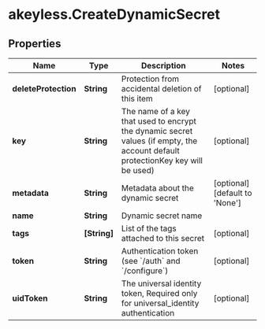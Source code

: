 # akeyless.CreateDynamicSecret

## Properties

Name | Type | Description | Notes
------------ | ------------- | ------------- | -------------
**deleteProtection** | **String** | Protection from accidental deletion of this item | [optional] 
**key** | **String** | The name of a key that used to encrypt the dynamic secret values (if empty, the account default protectionKey key will be used) | [optional] 
**metadata** | **String** | Metadata about the dynamic secret | [optional] [default to &#39;None&#39;]
**name** | **String** | Dynamic secret name | 
**tags** | **[String]** | List of the tags attached to this secret | [optional] 
**token** | **String** | Authentication token (see &#x60;/auth&#x60; and &#x60;/configure&#x60;) | [optional] 
**uidToken** | **String** | The universal identity token, Required only for universal_identity authentication | [optional] 


